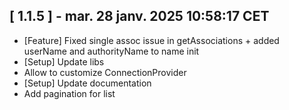 ## [ 1.1.5 ] - mar. 28 janv. 2025 10:58:17 CET

* [Feature] Fixed single assoc issue in getAssociations + added userName and authorityName to name init
* [Setup] Update libs
* Allow to customize ConnectionProvider
* [Setup] Update documentation
* Add pagination for list

